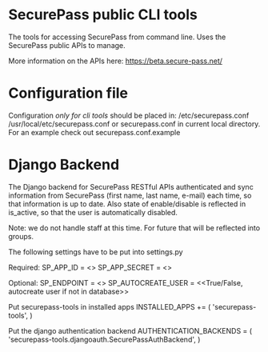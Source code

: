 SecurePass public CLI tools
===========================

The tools for accessing SecurePass from command line.
Uses the SecurePass public APIs to manage.

More information on the APIs here:
https://beta.secure-pass.net/


Configuration file
==================

Configuration *only for cli tools* should be placed in:
/etc/securepass.conf /usr/local/etc/securepass.conf or securepass.conf in current local directory.
For an example check out securepass.conf.example



Django Backend
==============

The Django backend for SecurePass RESTful APIs authenticated and sync information from
SecurePass (first name, last name, e-mail) each time, so that information is up to date.
Also state of enable/disable is reflected in is_active, so that the user is automatically disabled.

Note: we do not handle staff at this time. For future that will be reflected into groups.

The following settings have to be put into settings.py

Required:
SP_APP_ID = <<SecurePass APP ID>>
SP_APP_SECRET = <<SecurePass APP Secret>>

Optional:
SP_ENDPOINT = <<endpoint if different from default>>
SP_AUTOCREATE_USER = <<True/False, autocreate user if not in database>>


Put securepass-tools in installed apps
INSTALLED_APPS += (
    'securepass-tools',
)

Put the django authentication backend
AUTHENTICATION_BACKENDS = (
    'securepass-tools.djangoauth.SecurePassAuthBackend',
)

